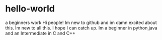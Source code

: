 # hello-world
a beginners work
Hi people! Im new to github and im damn excited about this.
Im new to all this. I hope I can catch up.
Im a beginner in python,java and an Intermediate in C and C++
